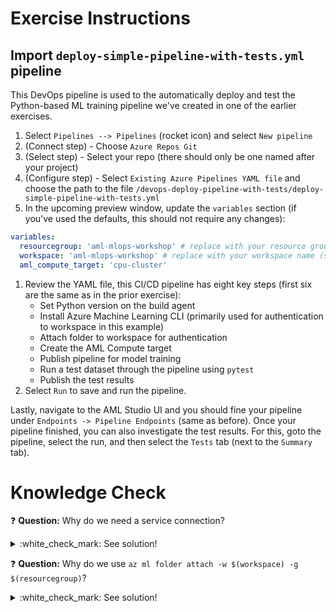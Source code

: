 # Exercise Instructions

## Import `deploy-simple-pipeline-with-tests.yml` pipeline

This DevOps pipeline is used to the automatically deploy and test the Python-based ML training pipeline we've created in one of the earlier exercises.

1. Select `Pipelines --> Pipelines` (rocket icon) and select `New pipeline`
1. (Connect step) - Choose `Azure Repos Git`
1. (Select step) - Select your repo (there should only be one named after your project)
1. (Configure step) - Select `Existing Azure Pipelines YAML file` and choose the path to the file `/devops-deploy-pipeline-with-tests/deploy-simple-pipeline-with-tests.yml`
1. In the upcoming preview window, update the `variables` section (if you've used the defaults, this should not require any changes): 
  ```yaml
  variables:
    resourcegroup: 'aml-mlops-workshop' # replace with your resource group (same as you've used for the Service Connection)
    workspace: 'aml-mlops-workshop' # replace with your workspace name (same as you've used for the Service Connection)
    aml_compute_target: 'cpu-cluster'
  ```
1. Review the YAML file, this CI/CD pipeline has eight key steps (first six are the same as in the prior exercise):
    * Set Python version on the build agent
    * Install Azure Machine Learning CLI (primarily used for authentication to workspace in this example)
    * Attach folder to workspace for authentication
    * Create the AML Compute target
    * Publish pipeline for model training
    * Run a test dataset through the pipeline using `pytest`
    * Publish the test results
1. Select `Run` to save and run the pipeline.

Lastly, navigate to the AML Studio UI and you should fine your pipeline under `Endpoints -> Pipeline Endpoints` (same as before). Once your pipeline finished, you can also investigate the test results. For this, goto the pipeline, select the run, and then select the `Tests` tab (next to the `Summary` tab).

# Knowledge Check

:question: **Question:** Why do we need a service connection?
<details>
  <summary>:white_check_mark: See solution!</summary>

The service connection connects Azure DevOps to the resource group where our Workspace resides in, and therefore gives this connection full control to execute commands in AML.
</details>

:question: **Question:** Why do we use `az ml folder attach -w $(workspace) -g $(resourcegroup)`?
<details>
  <summary>:white_check_mark: See solution!</summary>

This command associates our repo (on the build agent) with our workspace. This allows subsequent Python code just call `ws = Workspace.from_config()` to authenticate and connect to the workspace.
</details>

